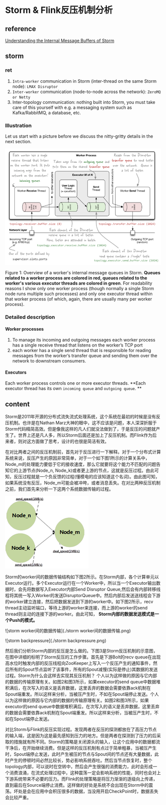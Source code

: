# Storm & Flink反压机制分析

## reference

[Understanding the Internal Message Buffers of Storm](https://www.michael-noll.com/blog/2013/06/21/understanding-storm-internal-message-buffers/)

## storm

### ret

1. `Intra-worker` communication in Storm (inter-thread on the same Storm node): `LMAX Disruptor`
2. `Inter-worker` communication (node-to-node across the network): `ZeroMQ or Netty`
3. Inter-topology communication: nothing built into Storm, you must take care of this yourself with e.g. a messaging system such as Kafka/RabbitMQ, a database, etc.

### Illustration

Let us start with a picture before we discuss the nitty-gritty details in the next section.

![storm-internal-message-queues](./storm-internal-message-queues.png)

Figure 1: Overview of a worker's internal message queues in Storm. **Queues related to a worker process are colored in red, queues related to the worker's various executor threads are colored in green**. For readability reasons I show only one worker process (though normally a single Storm node runs multiple such processes) and only one executor thread within that worker process (of which, again, there are usually many per worker process).

### Detailed description

#### Worker processes

1. To manage its incoming and outgoing messages each worker process has a single receive thread that listens on the worker’s TCP port
2. each worker has a single send thread that is responsible for reading messages from the worker’s transfer queue and sending them over the network to downstream consumers. 

#### Executors

Each worker process controls one or more executor threads. **Each executor thread has its own `incoming queue` and `outgoing queue`. **

## content

Storm是2011年开源的分布式流失流式处理系统，这个系统在最初的时候是没有反压机制。也许是在Nathan Marz大神的眼中，这不应该是问题，本人深深折服于Storm代码精简高效。但是像我这样的凡人们就没法做到了，于是反压的问题就产生了。世界上还是凡人多，所以Storm后面还是加上了反压机制。而Flink作为后来者，则对这方面做了思考，设计的也很是简洁有效。

在对比两者之间的反压机制前，首先对于反压进行一下解释。对于一个分布式计算系统来说，反压产生的原因非常简单，对于一个如下图1所示的计算关系中，Node_m的处理能力要低于它的接收速度，那么它就要将这个能力不匹配的问题告知它的上游节点(Node_n, Node_k)或者更上游的节点，这就是反压过程。由此可知，反压过程就是一个负反馈的过程(懂模电的应该知道这个名词)。由此图可知，如果系统没有反压，Node_m可能会被冲垮，或者消息丢失。在对比两种反压机制之前，我们首先来分析一下这两个系统数据传输的过程。

![反压产生的原因](./反压产生的原因.png)

Storm的worker间的数据传输结构如下图2所示。在Storm内部，各个计算单元以Executor运行。多个Executor运行在一个Worker中，所以当一个Executor输出数据时，会先将数据写入Executor内部Send Disruptor Queue,然后会有内部转移线程将其统一写入Worker的发送DisruptorQueue中。然后内部后发送送线程会下游的worker建立连接，然后把数据发送到下游的worker中。如下图2所示，recv thread主动监听端口，等待上游的worker来连接，而上游的worker的send thread则主动的连接下游的worker。由此可知， **Storm内部的数据发送模式是一个Push的模式。**

![storm worker间的数据传输](./storm worker间的数据传输.png)

![storm backpressure](./storm backpressure.png)

然后我们分析Storm内部的反压是怎么做的。下图3是Storm反压机制的示意图，在图中详细的标明了Storm反压的工作步骤。首先是下游Bolt的recv queue在出现高水位时触发内部的反压线程向ZooKeeper上写入一个反压产生的通知事件，然后所有的Spout节点监听了该事件，所有的Spout减慢(实际是停止)其数据的发送过程。Storm为什么会这样去实现其反压机制？ 个人以为这样做的原因与它内部的数据的传输原理有关。如图2和图3所示，如果executor的send queue中数据堆积满后，在次写入的语义是丢弃数据，这里丢弃的数据会需要依靠ack机制在Spout端重发。所以这样来分析，当被压产生时，不如在Spout端停止发送。个人以为这样做的原因与它内部的数据的传输原理有关。如图2和图3所示，如果executor的send queue中数据堆积满后，在次写入的语义是丢弃数据，这里丢弃的数据会需要依靠ack机制在Spout端重发。所以这样来分析，当被压产生时，不如在Spout端停止发送。

对比Storm与Flink的反压实现过程。发现两者在反压的探测都放在了高压力节点的输入端，这是因为这是最先感知到压力的地方。但是两者在探测到了压力的后采取的措施就有所不同。Storm的策略是关闭源头的输入，让这个应用中的数据都流干净后，在开始继续消费。但是这样的反压机制有点过于简单粗暴，当被压产生时，Spout端停止发送，此时产生被压的节点与Spout间的节点还有大量数据，此时产生的停顿时间必然比较长，势必影响系统吞吐。然后当节点恢复时，整个topology内部，可以说时在空转中，然后会产生很强的消费能力，此时会形成一个消费浪涌，在流式处理过程中，这种震荡一定会影响系统的性能，同时也会对上下游系统带来不必要的压力。而Flink的处理策略是将压力渐渐的逐级向上传递，直到最后在Source端停止消费。这样做的好处是系统不会出现在Storm中的震荡。坏处是会在应用中会积压很多的数据，当没用开启CheckPoint时，数据丢失会比较严重。
